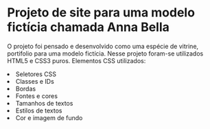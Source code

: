 # Projeto de site para uma modelo fictícia chamada Anna Bella
O projeto foi pensado e desenvolvido como uma espécie de vitrine, portifolio para uma modelo fictícia. Nesse projeto
foram-se utilizados HTML5 e CSS3 puros.
Elementos CSS utilizados:
<li>Seletores CSS</li>
<li>Classes e IDs</li>
<li>Bordas</li>
<li>Fontes e cores</li>
<li>Tamanhos de textos</li>
<li>Estilos de textos</li>
<li>Cor e imagem de fundo</li>

